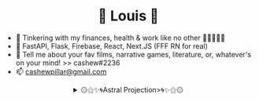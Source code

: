 <h1 align="center">👻 Louis 👻</h1>

- 🔭 Tinkering with my finances, health & work like no other 🧎🤸‍♀️🧎‍♂️  
- 📄 FastAPI, Flask, Firebase, React, Next.JS (FFF RN for real)  
- 🌱 Tell me about your fav films, narrative games, literature, or, whatever's on your mind! >> cashew#2236
- 📫 cashewpillar@gmail.com 

<details align="center">
    <summary> ۞⚝✨🌀Astral Projection>🌀✨⚝۞ </summary><br>
    <div>
        <strong>Web:</strong> Next.JS, SvelteKit, React Three Fiber<br>
    	<strong>Film:</strong> Blender<br>
        <strong>Game:</strong> Blender
    </div>
</details>

